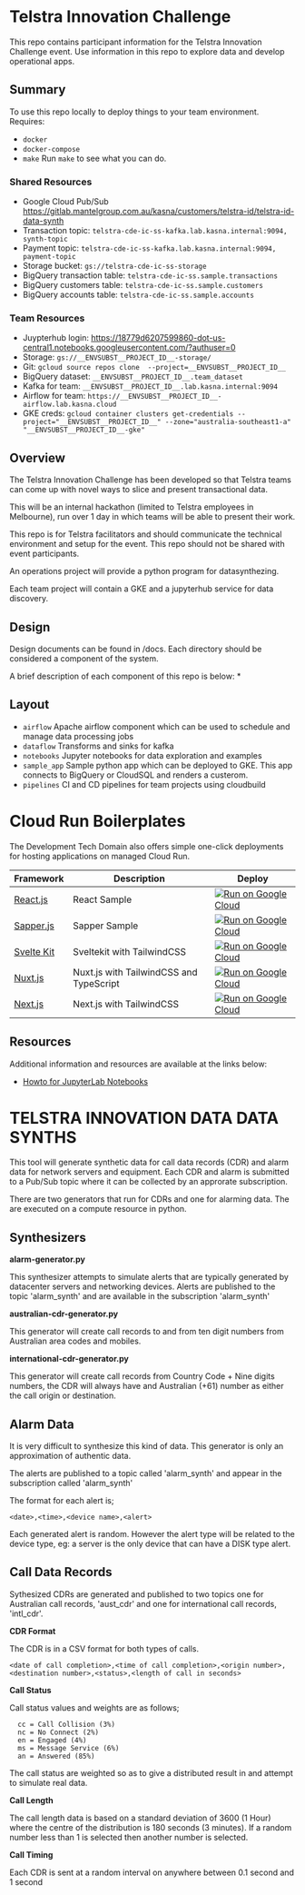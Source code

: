 # Telstra Innovation Challenge
 This repo contains participant information for the Telstra Innovation Challenge event.
 Use information in this repo to explore data and develop operational apps.

## Summary 
To use this repo locally to deploy things to your team environment. Requires:
- `docker`
- `docker-compose`
- `make`
Run `make` to see what you can do.

### Shared Resources
- Google Cloud Pub/Sub https://gitlab.mantelgroup.com.au/kasna/customers/telstra-id/telstra-id-data-synth
- Transaction topic: ```telstra-cde-ic-ss-kafka.lab.kasna.internal:9094, synth-topic``` 
- Payment topic: ```telstra-cde-ic-ss-kafka.lab.kasna.internal:9094, payment-topic```
- Storage bucket: ```gs://telstra-cde-ic-ss-storage```
- BigQuery transaction table: ```telstra-cde-ic-ss.sample.transactions```
- BigQuery customers table: ```telstra-cde-ic-ss.sample.customers```
- BigQuery accounts table: ```telstra-cde-ic-ss.sample.accounts```

### Team Resources
- Juypterhub login: https://18779d6207599860-dot-us-central1.notebooks.googleusercontent.com/?authuser=0
- Storage: ```gs://__ENVSUBST__PROJECT_ID__-storage/```
- Git: ```gcloud source repos clone  --project=__ENVSUBST__PROJECT_ID__```
- BigQuery dataset: ```__ENVSUBST__PROJECT_ID__.team_dataset```
- Kafka for team: ```__ENVSUBST__PROJECT_ID__.lab.kasna.internal:9094```
- Airflow for team: ```https://__ENVSUBST__PROJECT_ID__-airflow.lab.kasna.cloud```
- GKE creds: 
```gcloud container clusters get-credentials --project="__ENVSUBST__PROJECT_ID__" --zone="australia-southeast1-a" "__ENVSUBST__PROJECT_ID__-gke"```

## Overview 
The Telstra Innovation Challenge has been developed so that Telstra
teams can come up with novel ways to slice and present transactional data.

This will be an internal hackathon (limited to Telstra employees in Melbourne),
run over 1 day in which teams will be able to present their work.

This repo is for Telstra facilitators and should communicate the technical 
environment and setup for the event. This repo should not be shared with event
participants. 

An operations project will provide a python program for datasynthezing.

Each team project will contain a GKE and a jupyterhub service for data discovery.

## Design
Design documents can be found in /docs. Each directory should be considered a 
component of the system.

A brief description of each component of this repo is below:
*
## Layout 
* `airflow` Apache airflow component which can be used to schedule and manage data processing jobs 
* `dataflow` Transforms and sinks for kafka
* `notebooks` Jupyter notebooks for data exploration and examples 
* `sample_app` Sample python app which can be deployed to GKE. This app connects to BigQuery or CloudSQL and renders a custerom.
* `pipelines` CI and CD pipelines for team projects using cloudbuild

# Cloud Run Boilerplates

The Development Tech Domain also offers simple one-click deployments for hosting applications on managed Cloud Run.

|Framework|Description|Deploy|
|---|---|---|
|[React.js](boilerplate-react)|React Sample|[![Run on Google Cloud](https://deploy.cloud.run/button.svg)](https://deploy.cloud.run/?git_repo=https://github.com/gcloudan/boilerplates-cloudrun.git&dir=boilerplate-react)|
|[Sapper.js](boilerplate-sapper)|Sapper Sample|[![Run on Google Cloud](https://deploy.cloud.run/button.svg)](https://deploy.cloud.run/?git_repo=https://github.com/gcloudan/boilerplates-cloudrun.git&dir=boilerplate-sapper)|
|[Svelte Kit](boilerplate-sveltekit)|Sveltekit with TailwindCSS|[![Run on Google Cloud](https://deploy.cloud.run/button.svg)](https://deploy.cloud.run/?git_repo=https://github.com/gcloudan/boilerplates-cloudrun.git&dir=boilerplate-sveltekit)|
|[Nuxt.js](boilerplate-nuxt)|Nuxt.js with TailwindCSS and TypeScript|[![Run on Google Cloud](https://deploy.cloud.run/button.svg)](https://deploy.cloud.run/?git_repo=https://github.com/gcloudan/boilerplates-cloudrun.git&dir=boilerplate-nuxt)|
|[Next.js](boilerplate-next)|Next.js with TailwindCSS|[![Run on Google Cloud](https://deploy.cloud.run/button.svg)](https://deploy.cloud.run/?git_repo=https://github.com/gcloudan/boilerplates-cloudrun.git&dir=boilerplate-next)|

## Resources
Additional information and resources are available at the links below:

- [Howto for JupyterLab Notebooks](https://jupyterlab.readthedocs.io/en/stable/user/notebook.html)


# TELSTRA INNOVATION DATA DATA SYNTHS

This tool will generate synthetic data for call data records (CDR) and alarm data for network servers and equipment. Each CDR and alarm is submitted to a Pub/Sub topic where it can be collected by an approrate subscription.

There are two generators that run for CDRs and one for alarming data. The are executed on a compute resource in python.

__Synthesizers__
--

__alarm-generator.py__

This synthesizer attempts to simulate alerts that are typically generated by datacenter servers and networking devices. Alerts are published to the topic 'alarm_synth' and are available in the subscription 'alarm_synth'

__australian-cdr-generator.py__

This generator will create call records to and from ten digit numbers from Australian area codes and mobiles.

__international-cdr-generator.py__
 
This generator will create call records from Country Code + Nine digits numbers, the CDR will always have and Australian (+61) number as either the call origin or destination.

__Alarm Data__
--
It is very difficult to synthesize this kind of data. This generator is only an approximation of authentic data.

The alerts are published to a topic called 'alarm_synth' and appear in the subscription called 'alarm_synth'

The format for each alert is;
```
<date>,<time>,<device name>,<alert>
```
Each generated alert is random. However the alert type will be related to the device type, eg: a server is the only device that can have a DISK type alert.

__Call Data Records__
--
Sythesized CDRs are generated and published to two topics one for Australian call records, 'aust_cdr' and one for international call records, 'intl_cdr'. 

__CDR Format__

The CDR is in a CSV format for both types of calls.

```
<date of call completion>,<time of call completion>,<origin number>,<destination number>,<status>,<length of call in seconds>
```

__Call Status__

Call status values and weights are as follows;
```
  cc = Call Collision (3%)
  nc = No Connect (2%)
  en = Engaged (4%)
  ms = Message Service (6%)
  an = Answered (85%)
```
The call status are weighted so as to give a distributed result in and attempt to simulate real data.

__Call Length__

The call length data is based on a standard deviation of 3600 (1 Hour) where the centre of the distribution is 180 seconds (3 minutes). If a random number less than 1 is selected then another number is selected.

__Call Timing__

Each CDR is sent at a random interval on anywhere between 0.1 second and 1 second 
